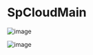 # SpCloudMain

![image](https://github.com/user-attachments/assets/f928facd-6eb6-4ea9-a92d-a638fda4e079)



![image](https://github.com/user-attachments/assets/7fde8d27-a816-475c-9ff1-577ef538e552)

